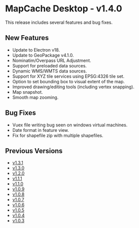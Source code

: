 # MapCache Desktop - v1.4.0

This release includes several features and bug fixes.

## New Features
 * Update to Electron v18.
 * Update to GeoPackage v4.1.0.
 * Nominatim/Overpass URL Adjustment.
 * Support for preloaded data sources.
 * Dynamic WMS/WMTS data sources.
 * Support for XYZ tile services using EPSG:4326 tile set.
 * Option to set bounding box to visual extent of the map.
 * Improved drawing/editing tools (including vertex snapping).
 * Map snapshot.
 * Smooth map zooming.
 
## Bug Fixes
 * Vuex file writing bug seen on windows virtual machines.
 * Date format in feature view.
 * Fix for shapefile zip with multiple shapefiles.

## Previous Versions
 * [v1.3.1](https://github.com/ngageoint/mapcache-electron/blob/v1.3.1/changelog/v1.3.1.md)
 * [v1.3.0](https://github.com/ngageoint/mapcache-electron/blob/v1.3.0/changelog/v1.3.0.md)
 * [v1.2.0](https://github.com/ngageoint/mapcache-electron/blob/v1.2.0/changelog/v1.2.0.md)
 * [v1.1.1](https://github.com/ngageoint/mapcache-electron/blob/v1.1.1/changelog/v1.1.1.md)
 * [v1.1.0](https://github.com/ngageoint/mapcache-electron/blob/v1.1.0/changelog/v1.1.0.md)
 * [v1.0.9](https://github.com/ngageoint/mapcache-electron/blob/v1.0.9/changelog/v1.0.9.md)
 * [v1.0.8](https://github.com/ngageoint/mapcache-electron/blob/v1.0.8/changelog/v1.0.8.md)
 * [v1.0.7](https://github.com/ngageoint/mapcache-electron/blob/v1.0.7/changelog/v1.0.7.md)
 * [v1.0.6](https://github.com/ngageoint/mapcache-electron/blob/v1.0.6/changelog/v1.0.6.md)
 * [v1.0.5](https://github.com/ngageoint/mapcache-electron/blob/v1.0.5/changelog/v1.0.5.md)
 * [v1.0.4](https://github.com/ngageoint/mapcache-electron/blob/v1.0.5/changelog/v1.0.4.md)
 * [v1.0.3](https://github.com/ngageoint/mapcache-electron/blob/v1.0.5/changelog/v1.0.3.md)
